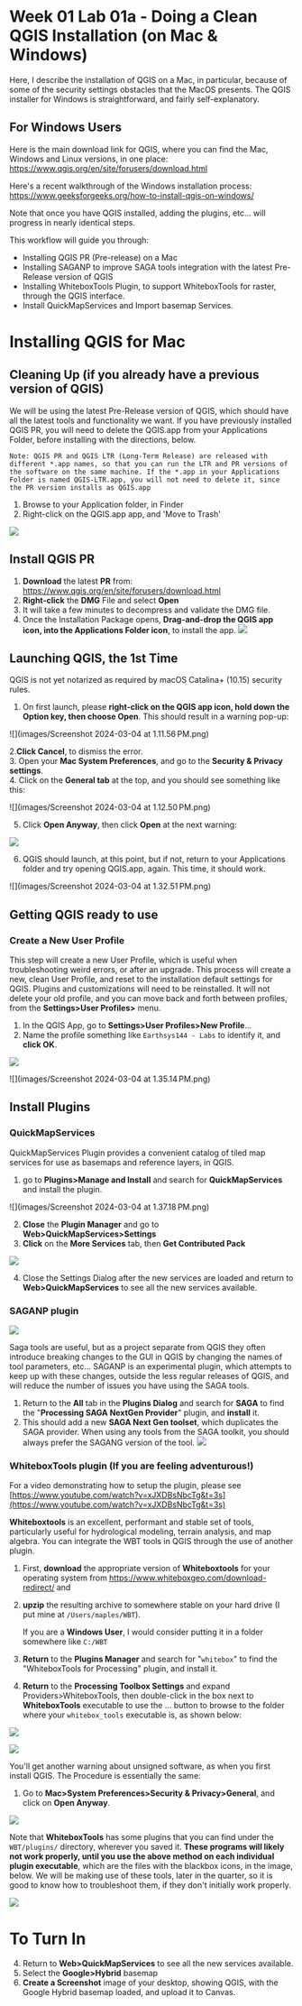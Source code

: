 # Week 01 Lab 01a - Doing a Clean QGIS Installation (on Mac & Windows)

Here, I describe the installation of QGIS on a Mac, in particular, because of some of the security settings obstacles that the MacOS presents. The QGIS installer for Windows is straightforward, and fairly self-explanatory.

## For Windows Users

Here is the main download link for QGIS, where you can find the Mac, Windows and Linux versions, in one place:  
<https://www.qgis.org/en/site/forusers/download.html>

Here's a recent walkthrough of the Windows installation process:  
<https://www.geeksforgeeks.org/how-to-install-qgis-on-windows/>

Note that once you have QGIS installed, adding the plugins, etc... will progress in nearly identical steps.

This workflow will guide you through:

* Installing QGIS PR (Pre-release) on a Mac
* Installing SAGANP to improve SAGA tools integration with the latest Pre-Release version of QGIS
* Installing WhiteboxTools Plugin, to support WhiteboxTools for raster, through the QGIS interface.
* Install QuickMapServices and Import basemap Services.

# Installing QGIS for Mac  
## Cleaning Up (if you already have a previous version of QGIS)

We will be using the latest Pre-Release version of QGIS, which should have all the latest tools and functionality we want. If you have previously installed QGIS PR, you will need to delete the QGIS.app from your Applications Folder, before installing with the directions, below.

`Note: QGIS PR and QGIS LTR (Long-Term Release) are released with different *.app names, so that you can run the LTR and PR versions of the software on the same machine. If the *.app in your Applications Folder is named QGIS-LTR.app, you will not need to delete it, since the PR version installs as QGIS.app`

1. Browse to your Application folder, in Finder
2. Right-click on the QGIS.app app, and 'Move to Trash'

![](images/CleanQGISInstallationforMac-4d0f9f91_reduce-drop-shadow_reduce-drop-shadow.png)

## Install QGIS PR

1. **Download** the latest **PR** from: <https://www.qgis.org/en/site/forusers/download.html>
2. **Right-click** the **DMG** File and select **Open**
3. It will take a few minutes to decompress and validate the DMG file.
4. Once the Installation Package opens, **Drag-and-drop the QGIS app icon, into the Applications Folder icon**, to install the app.
![](images/CleanQGISInstallationforMac-71de0185_reduce-drop-shadow.png)


## Launching QGIS, the 1st Time

QGIS is not yet notarized as required by macOS Catalina+ (10.15) security rules.

1. On first launch, please **right-click on the QGIS app icon, hold down the Option key, then choose Open**. This should result in a warning pop-up:

![](images/Screenshot 2024-03-04 at 1.11.56 PM.png)


2.**Click Cancel**, to dismiss the error.  
3. Open your **Mac System Preferences**, and go to the **Security & Privacy settings**.  
4. Click on the **General tab** at the top, and you should see something like this:

![](images/Screenshot 2024-03-04 at 1.12.50 PM.png)

5. Click **Open Anyway**, then click **Open** at the next warning:

![](images/CleanQGISInstallationforMac-e1f199b4_reduce-drop-shadow.png)

6. QGIS should launch, at this point, but if not, return to your Applications folder and try opening QGIS.app, again. This time, it should work.

![](images/Screenshot 2024-03-04 at 1.32.51 PM.png)

## Getting QGIS ready to use

### Create a New User Profile

This step will create a new User Profile, which is  useful when troubleshooting weird errors, or after an upgrade. This process will create a new, clean User Profile, and reset to the installation default settings for QGIS. Plugins and customizations will need to be reinstalled. It will not delete your old profile, and you can move back and forth between profiles, from the **Settings>User Profiles>** menu.

1. In the QGIS App, go to **Settings>User Profiles>New Profile**...
2. Name the profile something like `Earthsys144 - Labs` to identify it,  and **click OK**.

![](images/CleanQGISInstallationforMac-7d8fffc6_reduce-drop-shadow.png)

![](images/Screenshot 2024-03-04 at 1.35.14 PM.png)

## Install Plugins

### QuickMapServices

QuickMapServices Plugin provides a convenient catalog of tiled map services for use as basemaps and reference layers, in QGIS.

1. go to **Plugins>Manage and Install** and search for **QuickMapServices** and install the plugin.

![](images/Screenshot 2024-03-04 at 1.37.18 PM.png)

2. **Close** the **Plugin Manager** and go to **Web>QuickMapServices>Settings**
3. **Click** on the **More Services** tab, then **Get Contributed Pack**

![](images/CleanQGISInstallationforMac-c46e4e28_reduce-drop-shadow.png)

4. Close the Settings Dialog after the new services are loaded and return to **Web>QuickMapServices** to see all the new services available.

### SAGANP plugin

![](images/CleanQGISInstallationforMac-f09e68a8_reduce-drop-shadow.png)

Saga tools are useful, but as a project separate from QGIS they often introduce breaking changes to the GUI in QGIS by changing the names of tool parameters, etc... SAGANP is an experimental plugin, which attempts to keep up with these changes, outside the less regular releases of QGIS, and will reduce the number of issues you have using the SAGA tools.

1. Return to the **All** tab in the **Plugins Dialog** and search for **SAGA** to find the "**Processing SAGA NextGen Provider**" plugin, and **install** it.
2. This should add a new **SAGA Next Gen toolset**, which duplicates the SAGA provider. When using any tools from the SAGA toolkit, you should always prefer the SAGANG version of the tool.
![](./images/CleanQGISInstallationforMac-3bc5b422_reduce-drop-shadow.png)

### WhiteboxTools plugin (If you are feeling adventurous!)

For a video demonstrating how to setup the plugin, please see [https://www.youtube.com/watch?v=xJXDBsNbcTg&t=3s](https://www.youtube.com/watch?v=xJXDBsNbcTg&t=3s)

**Whiteboxtools** is an excellent, performant and stable set of tools, particularly useful for hydrological modeling, terrain analysis, and map algebra. You can integrate the WBT tools in QGIS through the use of another plugin.

1. First, **download** the appropriate version of **Whiteboxtools** for your operating system from <https://www.whiteboxgeo.com/download-redirect/> and  

2. **upzip** the resulting archive to somewhere stable on your hard drive (I put mine at `/Users/maples/WBT`).  

    If you are a **Windows User**, I would consider putting it in a folder somewhere like `C:/WBT`

3. **Return** to the **Plugins Manager** and search for "`whitebox`" to find the "WhiteboxTools for Processing" plugin, and install it.
4. **Return** to the **Processing Toolbox Settings** and expand  Providers>WhiteboxTools, then double-click in the box next to **WhiteboxTools** executable to use the ... button to browse to the folder where your `whitebox_tools` executable is, as shown below:  

![](images/CleanQGISInstallationforMac-7ec82a0a_reduce-drop-shadow.png)

![](images/CleanQGISInstallationforMac-80320468_reduce-drop-shadow.png)

You'll get another warning about unsigned software, as when you first install QGIS. The Procedure is essentially the same:

1. Go to **Mac>System Preferences>Security & Privacy>General**, and click on **Open Anyway**.

![](images/CleanQGISInstallationforMac-e958c013_reduce-drop-shadow.png)

Note that **WhiteboxTools** has some plugins that you can find under the `WBT/plugins/` directory, wherever you saved it. **These programs will likely not work properly, until you use the above method on each individual plugin executable**, which are the files with the blackbox icons, in the image, below. We will be making use of these tools, later in the quarter, so it is good to know how to troubleshoot them, if they don't initially work properly.

![](images/CleanQGISInstallationforMac-9ea369b3_reduce-drop-shadow.png)

# To Turn In

4. Return to **Web>QuickMapServices** to see all the new services available.
5. Select the **Google>Hybrid** basemap
6. **Create a Screenshot** image of your desktop, showing QGIS, with the Google Hybrid basemap loaded, and upload it to Canvas.
